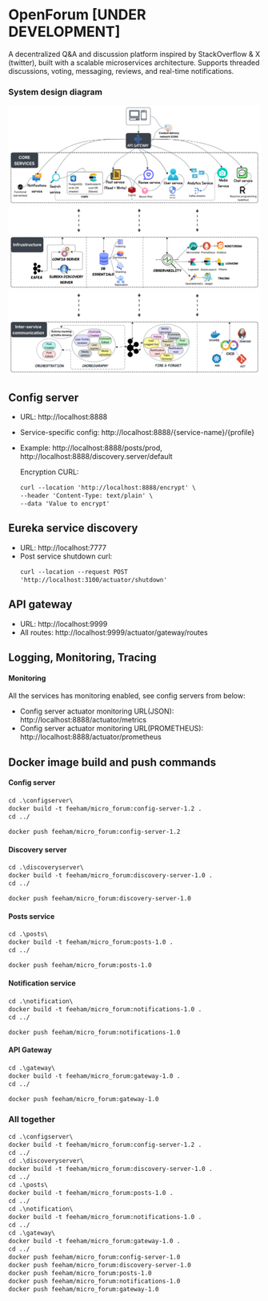 # OpenForum [UNDER DEVELOPMENT]
A decentralized Q&A and discussion platform inspired by StackOverflow & X (twitter), built with a scalable microservices architecture. Supports threaded discussions, voting, messaging, reviews, and real-time notifications.
### System design diagram
![Core services design](resources%2Fsystem%20design%20diagram%20p1.png)
![Infrastructure design](resources%2Fsystem%20design%20diagram%20p2.png)
![Inter service communication diagram](resources%2Fsystem%20design%20diagram%20p3.png)

## Config server
- URL: http://localhost:8888
- Service-specific config: http://localhost:8888/{service-name}/{profile}
- Example: http://localhost:8888/posts/prod, http://localhost:8888/discovery.server/default

    Encryption CURL:
    ```shell
    curl --location 'http://localhost:8888/encrypt' \
    --header 'Content-Type: text/plain' \
    --data 'Value to encrypt'
    ```
  
## Eureka service discovery
- URL: http://localhost:7777
- Post service shutdown curl:
  ````shell
  curl --location --request POST 'http://localhost:3100/actuator/shutdown'
  ````

## API gateway
- URL: http://localhost:9999
- All routes: http://localhost:9999/actuator/gateway/routes

## Logging, Monitoring, Tracing
#### Monitoring
All the services has monitoring enabled, see config servers from below:
- Config server actuator monitoring URL(JSON): http://localhost:8888/actuator/metrics
- Config server actuator monitoring URL(PROMETHEUS): http://localhost:8888/actuator/prometheus

## Docker image build and push commands
#### Config server
```shell
cd .\configserver\
docker build -t feeham/micro_forum:config-server-1.2 .
cd ../
```
```shell
docker push feeham/micro_forum:config-server-1.2
```
#### Discovery server
```shell
cd .\discoveryserver\
docker build -t feeham/micro_forum:discovery-server-1.0 .
cd ../
```
```shell
docker push feeham/micro_forum:discovery-server-1.0
```

#### Posts service
```shell
cd .\posts\
docker build -t feeham/micro_forum:posts-1.0 .
cd ../
```
```shell
docker push feeham/micro_forum:posts-1.0
```

#### Notification service
```shell
cd .\notification\
docker build -t feeham/micro_forum:notifications-1.0 .
cd ../
```
```shell
docker push feeham/micro_forum:notifications-1.0
```

#### API Gateway
```shell
cd .\gateway\
docker build -t feeham/micro_forum:gateway-1.0 .
cd ../
```
```shell
docker push feeham/micro_forum:gateway-1.0
```
### All together
```shell
cd .\configserver\
docker build -t feeham/micro_forum:config-server-1.2 .
cd ../
cd .\discoveryserver\
docker build -t feeham/micro_forum:discovery-server-1.0 .
cd ../
cd .\posts\
docker build -t feeham/micro_forum:posts-1.0 .
cd ../
cd .\notification\
docker build -t feeham/micro_forum:notifications-1.0 .
cd ../
cd .\gateway\
docker build -t feeham/micro_forum:gateway-1.0 .
cd ../
docker push feeham/micro_forum:config-server-1.0
docker push feeham/micro_forum:discovery-server-1.0
docker push feeham/micro_forum:posts-1.0
docker push feeham/micro_forum:notifications-1.0
docker push feeham/micro_forum:gateway-1.0
```
